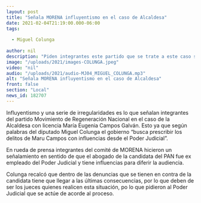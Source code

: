 ```yaml
---
layout: post
title: "Señala MORENA influyentismo en el caso de Alcaldesa"
date: 2021-02-04T21:19:00.000-06:00
tags:
  
  - Miguel Colunga
  
author: nil
description: "Piden integrantes este partido que se trate a este caso sin influencias."
image: "/uploads/2021/images-COLUNGA.jpeg"
video: "nil"
audio: "/uploads/2021/audio-MJ04_MIGUEL_COLUNGA.mp3"
alt: "Señala MORENA influyentismo en el caso de Alcaldesa"
front: false
section: "Local"
news_id: 182707
---
```


Influyentismo y una serie de irregularidades es lo que señalan integrantes del partido Movimiento de Regeneración Nacional en el caso de la Alcaldesa con licencia María Eugenia Campos Galván. Esto ya que según palabras del diputado Miguel Colunga el gobierno “busca prescribir los delitos de Maru Campos con influencias desde el Poder Judicial”.

En rueda de prensa integrantes del comité de MORENA hicieron un señalamiento en sentido de que el abogado de la candidata del PAN fue ex empleado del Poder Judicial y tiene influencias para diferir la audiencia.

Colunga recalcó que dentro de las denuncias que se tienen en contra de la candidata tiene que llegar a las últimas consecuencias, por lo que deben de ser los jueces quienes realicen esta situación, po lo que pidieron al Poder Judicial que se actúe de acorde al proceso.